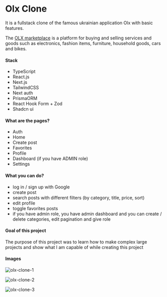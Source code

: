 # Olx Clone

It is a fullstack clone of the famous ukrainian application Olx with basic features. 

The [OLX marketplace](https://www.olx.ua/uk/) is a platform for buying and selling services and goods such as electronics, fashion items, furniture, household goods, cars and bikes.

#### Stack

- TypeScript
- React.js
- Next.js
- TailwindCSS
- Next auth
- PrismaORM
- React Hook Form + Zod
- Shadcn ui

#### What are the pages?

- Auth
- Home
- Create post
- Favorites
- Profile
- Dashboard (if you have ADMIN role)
- Settings

#### What you can do?

- log in / sign up with Google
- create post
- search posts with different filters (by category, title, price, sort)
- edit profile
- toggle favorites posts
- if you have admin role, you have admin dashboard and you can create / delete categories, edit pagination and give role

#### Goal of this project

The purpose of this project was to learn how to make complex large projects and show what I am capable of while creating this project

#### Images

![olx-clone-1](https://github.com/makiwebdeveloper/olx-clone/assets/116589989/686c53a7-ceaa-4ca1-84b4-1bf65365aec0)

![olx-clone-2](https://github.com/makiwebdeveloper/olx-clone/assets/116589989/b4bbdb39-4e9b-4b78-9984-ca1091ed0409)

![olx-clone-3](https://github.com/makiwebdeveloper/olx-clone/assets/116589989/5d9b0aa4-89cc-4eee-a4b6-c2447e133888)




